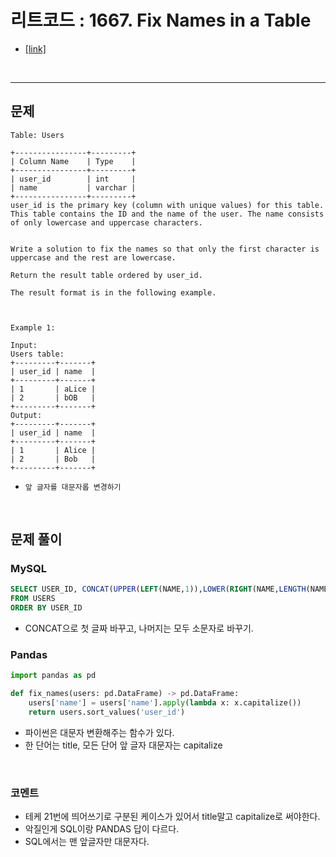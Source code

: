 리트코드 : 1667. Fix Names in a Table
===

* [[link]](https://leetcode.com/problems/fix-names-in-a-table/description/)
<br>

---

## 문제
```text
Table: Users

+----------------+---------+
| Column Name    | Type    |
+----------------+---------+
| user_id        | int     |
| name           | varchar |
+----------------+---------+
user_id is the primary key (column with unique values) for this table.
This table contains the ID and the name of the user. The name consists of only lowercase and uppercase characters.
 

Write a solution to fix the names so that only the first character is uppercase and the rest are lowercase.

Return the result table ordered by user_id.

The result format is in the following example.

 

Example 1:

Input: 
Users table:
+---------+-------+
| user_id | name  |
+---------+-------+
| 1       | aLice |
| 2       | bOB   |
+---------+-------+
Output: 
+---------+-------+
| user_id | name  |
+---------+-------+
| 1       | Alice |
| 2       | Bob   |
+---------+-------+
```

* `앞 글자를 대문자롭 변경하기`

<br>

## 문제 풀이

### **MySQL**
```SQL
SELECT USER_ID, CONCAT(UPPER(LEFT(NAME,1)),LOWER(RIGHT(NAME,LENGTH(NAME)-1))) AS NAME
FROM USERS
ORDER BY USER_ID
```

* CONCAT으로 첫 글짜 바꾸고, 나머지는 모두 소문자로 바꾸기.
  
### **Pandas**
```python
import pandas as pd

def fix_names(users: pd.DataFrame) -> pd.DataFrame:
    users['name'] = users['name'].apply(lambda x: x.capitalize())
    return users.sort_values('user_id')
```

* 파이썬은 대문자 변환해주는 함수가 있다.
* 한 단어는 title, 모든 단어 앞 글자 대문자는 capitalize
  
<br>

### **코멘트**
* 테케 21번에 띄어쓰기로 구분된 케이스가 있어서 title말고 capitalize로 써야한다.
* 악질인게 SQL이랑 PANDAS 답이 다르다.
* SQL에서는 맨 앞글자만 대문자다.